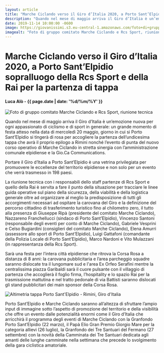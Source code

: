 ```yaml
---
layout: article
title: "Marche Ciclando verso il Giro d’Italia 2020, a Porto Sant’Elpidio sopralluogo della Rcs Sport e della Rai per la partenza di tappa"
description: "Quando nel mese di maggio arriva il Giro d’Italia è un’emozione nuova per ogni appassionato di ciclismo e di sport in generale: un grande momento di festa atteso nella data di mercoledì 20 maggio, giorno in cui si Porto Sant’Elpidio si tingerà di rosa per accogliere la partenza dell’undicesima tappa che avrà il proprio epilogo a Rimini nonché l’evento di punta del nuovo corso operativo di Marche Ciclando in stretta sinergia con l’amministrazione comunale elpidiense e la Gio.Ca Communications."
date: 2019-11-14 10:00:00 -0600
image: https://giovanissimi.s3.eu-central-1.amazonaws.com/foto+di+gruppo+Giro+2020-Marche+Ciclando.jpeg
imagealt: "Foto di gruppo comitato Marche Ciclando e Rcs Sport, riunione tecnica"
---
```


# Marche Ciclando verso il Giro d’Italia 2020, a Porto Sant’Elpidio sopralluogo della Rcs Sport e della Rai per la partenza di tappa

#### Luca Alò - {{ page.date | date: '%d/%m/%Y' }}

![Foto di gruppo comitato Marche Ciclando e Rcs Sport, riunione tecnica](https://giovanissimi.s3.eu-central-1.amazonaws.com/foto+di+gruppo+Giro+2020-Marche+Ciclando.jpeg)

Quando nel mese di maggio arriva il Giro d’Italia è un’emozione nuova per ogni appassionato di ciclismo e di sport in generale: un grande momento di festa atteso nella data di mercoledì 20 maggio, giorno in cui si Porto Sant’Elpidio si tingerà di rosa per accogliere la partenza dell’undicesima tappa che avrà il proprio epilogo a Rimini nonché l’evento di punta del nuovo corso operativo di Marche Ciclando in stretta sinergia con l’amministrazione comunale elpidiense e la Gio.Ca Communications.

Portare il Giro d’Italia a Porto Sant’Elpidio è una vetrina privilegiata per promuovere le eccellenze del territorio elpidiense e non solo per un evento che verrà trasmesso in 198 paesi.

La riunione tecnica con i responsabili dello staff partenze di Rcs Sport e quello della Rai è servita a fare il punto della situazione per tracciare le linee guida operative sul piano della sicurezza, della viabilità e della logistica generale oltre ad organizzare al meglio la predisposizione di tutti gli accorgimenti necessari ad ospitare la carovana del Giro e la definizione del percorso cittadino di trasferimento turistico fino al chilometro zero, il tutto alla presenza di Giuseppe Ripà (presidente del comitato Marche Ciclando), Nazzareno Franchellucci (sindaco di Porto Sant’Elpidio), Vincenzo Santoni (responsabile degli eventi per conto di Marche Ciclando), Gabriele Vesprini e Celso Bugiardini (consiglieri del comitato Marche Ciclando), Elena Amurri (assessore allo sport di Porto Sant’Elpidio), Luigi Gattafoni (comandante della Polizia Locale di Porto Sant’Elpidio), Marco Nardoni e Vito Mulazzani (in rappresentanza della Rcs Sport).

Sarà una festa per l’intera città elpidiense che ritrova la Corsa Rosa a distanza di 8 anni: la carovana pubblicitaria e l’area parcheggio squadre saranno dislocate tra il lungomare sud e l'area Ex Orfeo Serafini mentre la centralissima piazza Garibaldi sarà il cuore pulsante con il villaggio di partenza che accoglierà il foglio firma, l’hospitality e lo spazio Rai per la trasmissione mattutina e nel tratto pedonale di via Battisti saranno dislocati gli stand pubblicitari dei main sponsor della Corsa Rosa.

![Altimetria tappa Porto Sant'Elpidio - Rimini, Giro d'Italia](https://giovanissimi.s3.eu-central-1.amazonaws.com/porto+sant'elpidio-rimini.jpg)

Porto Sant’Elpidio e Marche Ciclando saranno all’altezza di sfruttare l’ampio input di immagine sotto l’aspetto di promozione del territorio e della visibilità che offre un evento dalle potenzialità enormi come il Giro d’Italia che arricchirà il programma degli eventi di Marche Ciclando con la Granfondo Porto Sant’Elpidio (22 marzo), il Papà Elio Gran Premio Giorgio Mare per la categoria allievi (26 luglio), la Granfondo dei Tre Santuari del Fermano (27 settembre) con la novità della Camminata dei Tre Santuari dedicata agli amanti delle lunghe camminate nella settimana che precede lo svolgimento della gara ciclistica amatoriale.

